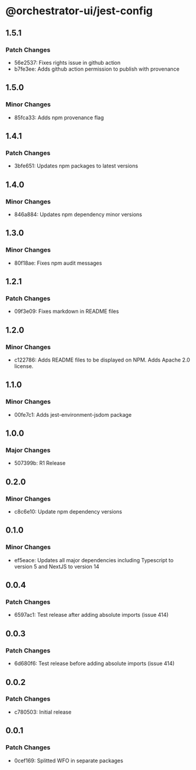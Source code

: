 # @orchestrator-ui/jest-config

## 1.5.1

### Patch Changes

-   56e2537: Fixes rights issue in github action
-   b7fe3ee: Adds github action permission to publish with provenance

## 1.5.0

### Minor Changes

-   85fca33: Adds npm provenance flag

## 1.4.1

### Patch Changes

-   3bfe651: Updates npm packages to latest versions

## 1.4.0

### Minor Changes

-   846a884: Updates npm dependency minor versions

## 1.3.0

### Minor Changes

-   80f18ae: Fixes npm audit messages

## 1.2.1

### Patch Changes

-   09f3e09: Fixes markdown in README files

## 1.2.0

### Minor Changes

-   c122786: Adds README files to be displayed on NPM. Adds Apache 2.0 license.

## 1.1.0

### Minor Changes

-   00fe7c1: Adds jest-environment-jsdom package

## 1.0.0

### Major Changes

-   507399b: R1 Release

## 0.2.0

### Minor Changes

-   c8c6e10: Update npm dependency versions

## 0.1.0

### Minor Changes

-   ef5eace: Updates all major dependencies including Typescript to version 5 and NextJS to version 14

## 0.0.4

### Patch Changes

-   6597ac1: Test release after adding absolute imports (issue 414)

## 0.0.3

### Patch Changes

-   6d680f6: Test release before adding absolute imports (issue 414)

## 0.0.2

### Patch Changes

-   c780503: Initial release

## 0.0.1

### Patch Changes

-   0cef169: Splitted WFO in separate packages
